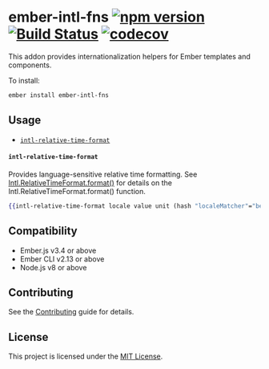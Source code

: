 ember-intl-fns
[![npm version](https://badge.fury.io/js/ember-intl-fns.svg)](https://badge.fury.io/js/ember-intl-fns)
[![Build Status](https://travis-ci.com/robert-allan-frank/ember-intl-fns.svg?branch=develop)](https://travis-ci.com/robert-allan-frank/ember-intl-fns)
[![codecov](https://codecov.io/gh/robert-allan-frank/ember-intl-fns/branch/develop/graph/badge.svg)](https://codecov.io/gh/robert-allan-frank/ember-intl-fns)
==============================================================================
This addon provides internationalization helpers for Ember templates and components.

To install:

```sh
ember install ember-intl-fns
```

Usage
------------------------------------------------------------------------------
* [`intl-relative-time-format`](#intl-relative-time-format)


#### `intl-relative-time-format`
Provides language-sensitive relative time formatting. See [Intl.RelativeTimeFormat.format()](https://developer.mozilla.org/en-US/docs/Web/JavaScript/Reference/Global_Objects/RelativeTimeFormat) for details on the Intl.RelativeTimeFormat.format() function.


```hbs
{{intl-relative-time-format locale value unit (hash "localeMatcher"="best fit" "numeric"="always" "style"="long")}}
```

Compatibility
------------------------------------------------------------------------------
* Ember.js v3.4 or above
* Ember CLI v2.13 or above
* Node.js v8 or above


Contributing
------------------------------------------------------------------------------
See the [Contributing](CONTRIBUTING.md) guide for details.


License
------------------------------------------------------------------------------
This project is licensed under the [MIT License](LICENSE.md).
